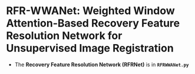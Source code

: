 # RFR-WWANet: Weighted Window Attention-Based Recovery Feature Resolution Network for Unsupervised Image Registration

+ The **Recovery Feature Resolution Network (RFRNet)** is in **`RFRWWANet.py`**
